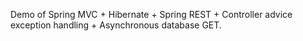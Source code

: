 Demo of Spring MVC + Hibernate + Spring REST + Controller advice exception handling + Asynchronous database GET.